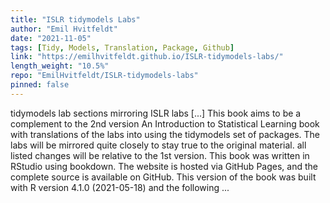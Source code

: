 ```yaml
---
title: "ISLR tidymodels Labs"
author: "Emil Hvitfeldt"
date: "2021-11-05"
tags: [Tidy, Models, Translation, Package, Github]
link: "https://emilhvitfeldt.github.io/ISLR-tidymodels-labs/"
length_weight: "10.5%"
repo: "EmilHvitfeldt/ISLR-tidymodels-labs"
pinned: false
---
```


tidymodels lab sections mirroring ISLR labs [...] This book aims to be a complement to the 2nd version An Introduction to Statistical Learning book with translations of the labs into using the tidymodels set of packages. The labs will be mirrored quite closely to stay true to the original material. all listed changes will be relative to the 1st version. This book was written in RStudio using bookdown. The website is hosted via GitHub Pages, and the complete source is available on GitHub. This version of the book was built with R version 4.1.0 (2021-05-18) and the following ...
